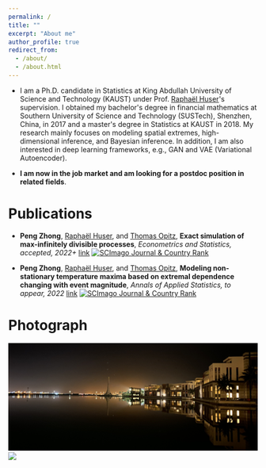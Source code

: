 ```yaml
---
permalink: /
title: ""
excerpt: "About me"
author_profile: true
redirect_from: 
  - /about/
  - /about.html
---
```


* I am a Ph.D. candidate in Statistics at King Abdullah University of Science and Technology (KAUST) under Prof. [Raphaël Huser](https://cemse.kaust.edu.sa/stat/people/person/raphael-huser)'s supervision. I obtained my bachelor's degree in financial mathematics at Southern University of Science and Technology (SUSTech), Shenzhen, China, in 2017 and a master's degree in Statistics at KAUST in 2018. My research mainly focuses on modeling spatial extremes, high-dimensional inference, and Bayesian inference. In addition, I am also interested in deep learning frameworks, e.g., GAN and VAE (Variational Autoencoder). 

* **I am now in the job market and am looking for a postdoc position in related fields**.  

Publications
====
* **Peng Zhong**, [Raphaël Huser](https://cemse.kaust.edu.sa/stat/people/person/raphael-huser), and [Thomas Opitz](https://biosp.mathnum.inrae.fr/homepage-thomas-opitz), **Exact simulation of max-infinitely divisible processes**, *Econometrics and Statistics, accepted, 2022+* [link](files/paper2.pdf) 
<a href="https://www.scimagojr.com/journalsearch.php?q=21100836195&amp;tip=sid&amp;exact=no" title="SCImago Journal &amp; Country Rank"><img border="0" src="https://www.scimagojr.com/journal_img.php?id=21100836195" alt="SCImago Journal &amp; Country Rank"  /></a>

* **Peng Zhong**, [Raphaël Huser](https://cemse.kaust.edu.sa/stat/people/person/raphael-huser), and [Thomas Opitz](https://biosp.mathnum.inrae.fr/homepage-thomas-opitz), **Modeling non-stationary temperature maxima based on extremal dependence changing with event magnitude**, *Annals of Applied Statistics, to appear, 2022* [link](files/paper1.pdf) 
<a href="https://www.scimagojr.com/journalsearch.php?q=21100211345&amp;tip=sid&amp;exact=no" title="SCImago Journal &amp; Country Rank"><img border="0" src="https://www.scimagojr.com/journal_img.php?id=21100211345" alt="SCImago Journal &amp; Country Rank"  /></a>
	
Photograph
====
<img src="../images/kaust.png" width="1024">
 
<img src="../images/georgia.png" width="1024">

